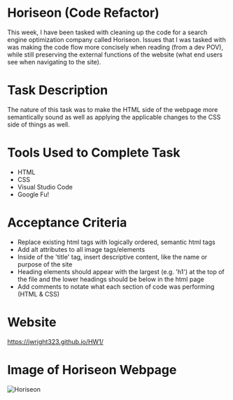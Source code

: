 # Horiseon (Code Refactor)
This week, I have been tasked with cleaning up the code for a search engine optimization company called Horiseon. Issues that I was tasked with was making the code flow more concisely when reading (from a dev POV), while still preserving the external functions of the website (what end users see when navigating to the site).

# Task Description
The nature of this task was to make the HTML side of the webpage more semantically sound as well as applying the applicable changes to the CSS side of things as well.

# Tools Used to Complete Task
* HTML
* CSS
* Visual Studio Code
* Google Fu!
  
# Acceptance Criteria
* Replace existing html tags with logically ordered, semantic html tags
* Add alt attributes to all image tags/elements
* Inside of the 'title' tag, insert descriptive content, like the name or purpose of the site
* Heading elements should appear with the largest (e.g. 'h1') at the top of the file and the lower headings should be below in the html page
* Add comments to notate what each section of code was performing (HTML & CSS)
  
# Website
https://jwright323.github.io/HW1/

# Image of Horiseon Webpage
![Horiseon](https://github.com/jwright323/HW1/blob/master/horiseon.png)
